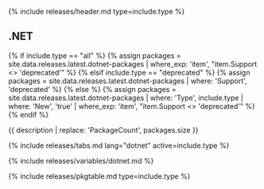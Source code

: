 {% include releases/header.md type=include.type %}

## .NET

{% if include.type == "all" %}
  {% assign packages = site.data.releases.latest.dotnet-packages | where_exp: 'item', "item.Support <> 'deprecated'"  %}
{% elsif include.type == "deprecated" %}
  {% assign packages = site.data.releases.latest.dotnet-packages | where: 'Support', 'deprecated' %}
{% else %}
  {% assign packages = site.data.releases.latest.dotnet-packages | where: 'Type', include.type | where: 'New', 'true' | where_exp: 'item', "item.Support <> 'deprecated'" %}
{% endif %}

{{ description | replace: 'PackageCount', packages.size }}

{% include releases/tabs.md lang="dotnet" active=include.type %}

{% include releases/variables/dotnet.md %}

{% include releases/pkgtable.md type=include.type %}
